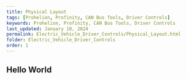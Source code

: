 ```yaml
---
title: Physical Layout
tags: [Prohelion, Profinity, CAN Bus Tools, Driver Controls]
keywords: Prohelion, Profinity, CAN Bus Tools, Driver Controls
last_updated: January 10, 2024
permalink: Electric_Vehicle_Driver_Controls/Physical_Layout.html
folder: Electric_Vehicle_Driver_Controls
order: 1
---
```


## Hello World
